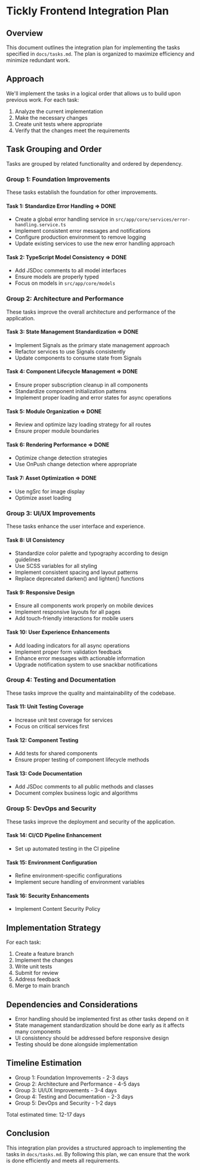 # Tickly Frontend Integration Plan


## Overview
This document outlines the integration plan for implementing the tasks specified in `docs/tasks.md`. The plan is organized to maximize efficiency and minimize redundant work.

## Approach
We'll implement the tasks in a logical order that allows us to build upon previous work. For each task:
1. Analyze the current implementation
2. Make the necessary changes
3. Create unit tests where appropriate
4. Verify that the changes meet the requirements

## Task Grouping and Order
Tasks are grouped by related functionality and ordered by dependency.

### Group 1: Foundation Improvements
These tasks establish the foundation for other improvements.

#### Task 1: Standardize Error Handling => DONE
- Create a global error handling service in `src/app/core/services/error-handling.service.ts`
- Implement consistent error messages and notifications
- Configure production environment to remove logging
- Update existing services to use the new error handling approach

#### Task 2: TypeScript Model Consistency => DONE
- Add JSDoc comments to all model interfaces
- Ensure models are properly typed
- Focus on models in `src/app/core/models`

### Group 2: Architecture and Performance
These tasks improve the overall architecture and performance of the application.

#### Task 3: State Management Standardization => DONE
- Implement Signals as the primary state management approach
- Refactor services to use Signals consistently
- Update components to consume state from Signals

#### Task 4: Component Lifecycle Management => DONE
- Ensure proper subscription cleanup in all components
- Standardize component initialization patterns
- Implement proper loading and error states for async operations

#### Task 5: Module Organization => DONE
- Review and optimize lazy loading strategy for all routes
- Ensure proper module boundaries

#### Task 6: Rendering Performance => DONE
- Optimize change detection strategies
- Use OnPush change detection where appropriate

#### Task 7: Asset Optimization => DONE
- Use ngSrc for image display
- Optimize asset loading

### Group 3: UI/UX Improvements
These tasks enhance the user interface and experience.

#### Task 8: UI Consistency
- Standardize color palette and typography according to design guidelines
- Use SCSS variables for all styling
- Implement consistent spacing and layout patterns
- Replace deprecated darken() and lighten() functions

#### Task 9: Responsive Design
- Ensure all components work properly on mobile devices
- Implement responsive layouts for all pages
- Add touch-friendly interactions for mobile users

#### Task 10: User Experience Enhancements
- Add loading indicators for all async operations
- Implement proper form validation feedback
- Enhance error messages with actionable information
- Upgrade notification system to use snackbar notifications

### Group 4: Testing and Documentation
These tasks improve the quality and maintainability of the codebase.

#### Task 11: Unit Testing Coverage
- Increase unit test coverage for services
- Focus on critical services first

#### Task 12: Component Testing
- Add tests for shared components
- Ensure proper testing of component lifecycle methods

#### Task 13: Code Documentation
- Add JSDoc comments to all public methods and classes
- Document complex business logic and algorithms

### Group 5: DevOps and Security
These tasks improve the deployment and security of the application.

#### Task 14: CI/CD Pipeline Enhancement
- Set up automated testing in the CI pipeline

#### Task 15: Environment Configuration
- Refine environment-specific configurations
- Implement secure handling of environment variables

#### Task 16: Security Enhancements
- Implement Content Security Policy

## Implementation Strategy
For each task:
1. Create a feature branch
2. Implement the changes
3. Write unit tests
4. Submit for review
5. Address feedback
6. Merge to main branch

## Dependencies and Considerations
- Error handling should be implemented first as other tasks depend on it
- State management standardization should be done early as it affects many components
- UI consistency should be addressed before responsive design
- Testing should be done alongside implementation

## Timeline Estimation
- Group 1: Foundation Improvements - 2-3 days
- Group 2: Architecture and Performance - 4-5 days
- Group 3: UI/UX Improvements - 3-4 days
- Group 4: Testing and Documentation - 2-3 days
- Group 5: DevOps and Security - 1-2 days

Total estimated time: 12-17 days

## Conclusion
This integration plan provides a structured approach to implementing the tasks in `docs/tasks.md`. By following this plan, we can ensure that the work is done efficiently and meets all requirements.
